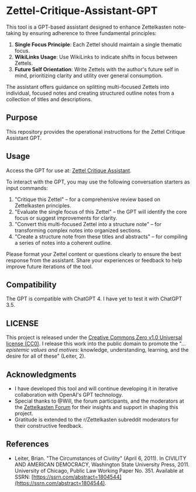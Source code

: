 # Zettel-Critique-Assistant-GPT

This tool is a GPT-based assistant designed to enhance Zettelkasten note-taking by ensuring adherence to three fundamental principles:
1. **Single Focus Principle**: Each Zettel should maintain a single thematic focus.
2. **WikiLinks Usage**: Use WikiLinks to indicate shifts in focus between Zettels.
3. **Future Self Orientation**: Write Zettels with the author's future self in mind, prioritizing clarity and utility over general consumption.

The assistant offers guidance on splitting multi-focused Zettels into individual, focused notes and creating structured outline notes from a collection of titles and descriptions.

## Purpose

This repository provides the operational instructions for the Zettel Critique Assistant GPT. 

## Usage

Access the GPT for use at: [Zettel Critique Assistant](https://chat.openai.com/g/g-z5XcnT7cQ-zettel-critique-assistant).

To interact with the GPT, you may use the following conversation starters as input commands:

1. "Critique this Zettel" – for a comprehensive review based on Zettelkasten principles.
2. "Evaluate the single focus of this Zettel" – the GPT will identify the core focus or suggest improvements for clarity.
3. "Convert this multi-focused Zettel into a structure note" – for transforming complex notes into organized sections.
4. "Create a structure note from these titles and abstracts" – for compiling a series of notes into a coherent outline.

Please format your Zettel content or questions clearly to ensure the best response from the assistant. Share your experiences or feedback to help improve future iterations of the tool.

## Compatibility

The GPT is compatible with ChatGPT 4. I have yet to test it with ChatGPT 3.5.

## LICENSE

This project is released under the [Creative Commons Zero v1.0 Universal license (CC0)](https://creativecommons.org/publicdomain/zero/1.0/). I release this work into the public domain to promote the "... _epistemic values and motives_:   knowledge, understanding, learning, and the desire for all of these"  (Leiter, 2).

## Acknowledgments

- I have developed this tool and will continue developing it in iterative collaboration with OpenAI's GPT technology.
- Special thanks to @Will, the forum participants, and the moderators at the [Zettelkasten Forum](https://forum.zettelkasten.de) for their insights and support in shaping this project.
- Gratitude is extended to the r/Zettelkasten subreddit moderators for their constructive feedback.

## References

- Leiter, Brian. "The Circumstances of Civility" (April 6, 2011). In CIVILITY AND AMERICAN DEMOCRACY, Washington State University Press, 2011. University of Chicago, Public Law Working Paper No. 351. Available at SSRN: [https://ssrn.com/abstract=1804544](https://ssrn.com/abstract=1804544).
